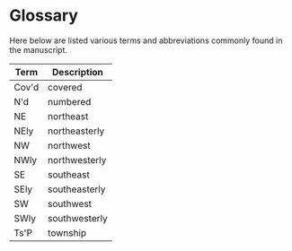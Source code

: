 # Glossary

Here below are listed various terms and abbreviations commonly found in the manuscript.

| Term  | Description   |
| ----- | ------------- |
| Cov'd | covered       |
| N'd   | numbered      |
| NE    | northeast     |
| NEly  | northeasterly |
| NW    | northwest     |
| NWly  | northwesterly |
| SE    | southeast     |
| SEly  | southeasterly |
| SW    | southwest     |
| SWly  | southwesterly |
| Ts'P  | township      |